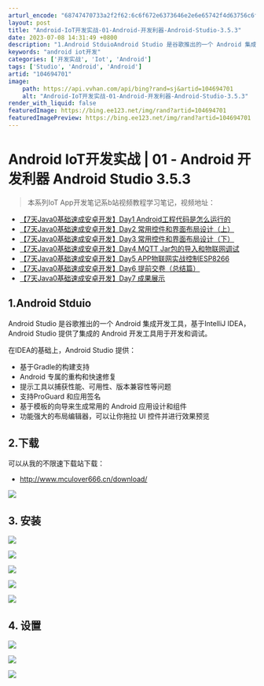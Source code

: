 ```yaml
---
arturl_encode: "68747470733a2f2f62:6c6f672e6373646e2e6e65742f4d63756c6f7665723636362f:61727469636c652f64657461696c732f313034363934373031"
layout: post
title: "Android-IoT开发实战-01-Android-开发利器-Android-Studio-3.5.3"
date: 2023-07-08 14:31:49 +0800
description: "1.Android StduioAndroid Studio 是谷歌推出的一个 Android 集成"
keywords: "android iot开发"
categories: ['开发实战', 'Iot', 'Android']
tags: ['Studio', 'Android', 'Android']
artid: "104694701"
image:
    path: https://api.vvhan.com/api/bing?rand=sj&artid=104694701
    alt: "Android-IoT开发实战-01-Android-开发利器-Android-Studio-3.5.3"
render_with_liquid: false
featuredImage: https://bing.ee123.net/img/rand?artid=104694701
featuredImagePreview: https://bing.ee123.net/img/rand?artid=104694701
---
```


# Android IoT开发实战 | 01 - Android 开发利器 Android Studio 3.5.3

> 本系列IoT App开发笔记系b站视频教程学习笔记，视频地址：

* [【7天Java0基础速成安卓开发】Day1 Android工程代码是怎么运行的](https://www.bilibili.com/video/av88068983/)
* [【7天Java0基础速成安卓开发】Day2 常用控件和界面布局设计（上）](https://www.bilibili.com/video/av88113422/)
* [【7天Java0基础速成安卓开发】Day3 常用控件和界面布局设计（下）](https://www.bilibili.com/video/av88316547/)
* [【7天Java0基础速成安卓开发】Day4 MQTT Jar包的导入和物联网调试](https://www.bilibili.com/video/av88465755/)
* [【7天Java0基础速成安卓开发】Day5 APP物联网实战控制ESP8266](https://www.bilibili.com/video/av88640614/)
* [【7天Java0基础速成安卓开发】Day6 提前交卷（总结篇）](https://www.bilibili.com/video/av88802458/)
* [【7天Java0基础速成安卓开发】Day7 成果展示](https://www.bilibili.com/video/av88952426/)

## 1.Android Stduio

Android Studio 是谷歌推出的一个 Android 集成开发工具，基于IntelliJ IDEA，Android Studio 提供了集成的 Android 开发工具用于开发和调试。

在IDEA的基础上，Android Studio 提供：

* 基于Gradle的构建支持
* Android 专属的重构和快速修复
* 提示工具以捕获性能、可用性、版本兼容性等问题
* 支持ProGuard 和应用签名
* 基于模板的向导来生成常用的 Android 应用设计和组件
* 功能强大的布局编辑器，可以让你拖拉 UI 控件并进行效果预览

## 2.下载

可以从我的不限速下载站下载：

* <http://www.mculover666.cn/download/>

![](https://i-blog.csdnimg.cn/blog_migrate/0ae4e7cb64dcb122fcc69358f34721ca.png)

## 3. 安装

![](https://i-blog.csdnimg.cn/blog_migrate/47721fddc7c7d334164ad188bcfb1cdf.png)
  
![](https://i-blog.csdnimg.cn/blog_migrate/da16db9c6147036cdc4e057b6d258589.png)
  
![](https://i-blog.csdnimg.cn/blog_migrate/14d18fb26ef13b4d0e48247cab2a91b1.png)
  
![](https://i-blog.csdnimg.cn/blog_migrate/42572b321ab41adca432e730f3a2e775.png)
  
![](https://i-blog.csdnimg.cn/blog_migrate/90047d49f35adae9e722e7cad19f77c8.png)

## 4. 设置

![](https://i-blog.csdnimg.cn/blog_migrate/a78d84aa0ea61d08f7b204a8ea3ed767.png)
  
![](https://i-blog.csdnimg.cn/blog_migrate/33113efa31de6ca704a3dc53d893b9cb.png)
  
![](https://i-blog.csdnimg.cn/blog_migrate/e886dbda5d8c7ac8e1fb7c6b735e3aaf.png)